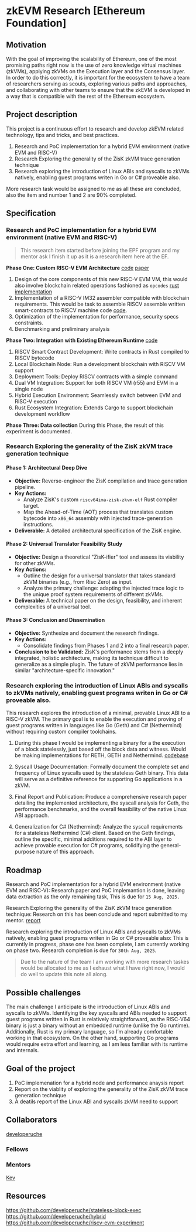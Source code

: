 # zkEVM Research [Ethereum Foundation]

## Motivation

With the goal of improving the scalability of Ethereum, one of the most promising paths right now is the use of zero knowledge virtual machines (zkVMs), applying zkVMs on the Execution layer and the Consensus layer.
In order to do this correctly, it is important for the ecosystem to have a team of researchers serving as scouts, exploring various paths and approaches, and collaborating with other teams to ensure that the zkEVM is developed in a way that is compatible with the rest of the Ethereum ecosystem.


## Project description
This project is a continuous effort to research and develop zkEVM related technology, tips and tricks, and best practices.
1. Research and PoC implementation for a hybrid EVM environment (native EVM and RISC-V)
2. Research Exploring the generality of the ZisK zkVM trace generation technique
3. Research exploring the introduction of Linux ABIs and syscalls to zkVMs natively, enabling guest programs writen in Go or C# proveable also.

More research task would be assigned to me as all these are concluded, also the item and number 1 and 2 are 90% completed.

## Specification
### Research and PoC implementation for a hybrid EVM environment (native EVM and RISC-V)
> This research item started before joining the EPF program and my mentor ask I finish it up as it is a research item here at the EF.

**Phase One: Custom RISC-V EVM Architecture**
[code](https://github.com/developeruche/riscv-evm-experiment/tree/main/crates/research-draft)
[paper](https://github.com/developeruche/riscv-evm-experiment/blob/main/Bridging%20Worlds_%20A%20Performance%20and%20Feasibility%20Analysis%20of%20RISC-V%20Integration%20with%20Ethereum%20Virtual%20Machine.pdf)

1. Design of the core components of this new RISC-V EVM VM, this would also involve blockchain related operations fashioned as `opcodes` [rust implementation](https://github.com/developeruche/riscv-evm-experiment/tree/main/crates/research-draft)
2. Implementation of a RISC-V IM32 assembler compatible with blockchain requirements. This would be task to assemble RISCV assemble written smart-contracts to RISCV machine code [code](https://github.com/developeruche/riscv-assembler).
3. Optimization of the implementation for performance, security specs constraints.
4. Benchmarking and preliminary analysis

**Phase Two: Integration with Existing Ethereum Runtime**
[code](https://github.com/developeruche/hybrid)
1. RISCV Smart Contract Development: Write contracts in Rust compiled to RISCV bytecode
2. Local Blockchain Node: Run a development blockchain with RISCV VM support
3. Deployment Tools: Deploy RISCV contracts with a simple command
4. Dual VM Integration: Support for both RISCV VM (r55) and EVM in a single node
5. Hybrid Execution Environment: Seamlessly switch between EVM and RISC-V execution
6. Rust Ecosystem Integration: Extends Cargo to support blockchain development workflow

**Phase Three: Data collection**
During this Phase, the result of this experiment is documented.

### Research Exploring the generality of the ZisK zkVM trace generation technique

#### **Phase 1: Architectural Deep Dive**

* **Objective:** Reverse-engineer the ZisK compilation and trace generation pipeline.
* **Key Actions:**
    * Analyze ZisK's custom `riscv64ima-zisk-zkvm-elf` Rust compiler target.
    * Map the Ahead-of-Time (AOT) process that translates custom bytecode into `x86_64` assembly with injected trace-generation instructions.
* **Deliverable:** A detailed architectural specification of the ZisK engine.


#### **Phase 2: Universal Translator Feasibility Study**

* **Objective:** Design a theoretical "ZisK-ifier" tool and assess its viability for other zkVMs.
* **Key Actions:**
    * Outline the design for a universal translator that takes standard zkVM binaries (e.g., from Risc Zero) as input.
    * Analyze the primary challenge: adapting the injected trace logic to the unique proof system requirements of different zkVMs.
* **Deliverable:** A technical paper on the design, feasibility, and inherent complexities of a universal tool.


#### **Phase 3: Conclusion and Dissemination**

* **Objective:** Synthesize and document the research findings.
* **Key Actions:**
    * Consolidate findings from Phases 1 and 2 into a final research paper.
* **Conclusion to be Validated:** ZisK's performance stems from a deeply integrated, holistic architecture, making its technique difficult to generalize as a simple plugin. The future of zkVM performance lies in similar "architecture-specific innovation."

### Research exploring the introduction of Linux ABIs and syscalls to zkVMs natively, enabling guest programs writen in Go or C# proveable also.
This research explores the introduction of a minimal, provable Linux ABI to a RISC-V zkVM. The primary goal is to enable the execution and proving of guest programs written in languages like Go (Geth) and C# (Nethermind) without requiring custom compiler toolchains.

1. During this phase I would be implementing a binary for a the execution of a block statelessly, just based off the block data and witness. Would be making implementations for RETH, GETH and Nethermind. [codebase](https://github.com/developeruche/stateless-block-exec)

2. Syscall Usage Documentation: Formally document the complete set and frequency of Linux syscalls used by the stateless Geth binary. This data will serve as a definitive reference for supporting Go applications in a zkVM.

3. Final Report and Publication: Produce a comprehensive research paper detailing the implemented architecture, the syscall analysis for Geth, the performance benchmarks, and the overall feasibility of the native Linux ABI approach.

4. Generalization for C# (Nethermind): Analyze the syscall requirements for a stateless Nethermind (C#) client. Based on the Geth findings, outline the specific, minimal additions required to the ABI layer to achieve provable execution for C# programs, solidifying the general-purpose nature of this approach.


## Roadmap
Research and PoC implementation for a hybrid EVM environment (native EVM and RISC-V): Research paper and PoC implemantion is done, leaving data extraction as the only remaining task, This is due for `15 Aug, 2025.`

Research Exploring the generality of the ZisK zkVM trace generation technique: Research on this has been conclude and report submitted to my mentor. [report](https://hackmd.io/@0xdeveloperuche/S1sZEi7Lxl)

Research exploring the introduction of Linux ABIs and syscalls to zkVMs natively, enabling guest programs writen in Go or C# proveable also: This is currently in progress, phase one has been complete, I am currently working on phase two. Research completion is due for `30th Aug, 2025`.

> Due to the nature of the team I am working with more research taskes would be allocated to me as I exhaust what I have right now, I would do well to update this note all along.

## Possible challenges

The main challenge I anticipate is the introduction of Linux ABIs and syscalls to zkVMs. Identifying the key syscalls and ABIs needed to support guest programs written in Rust is relatively straightforward, as the RISC-V64 binary is just a binary without an embedded runtime (unlike the Go runtime). Additionally, Rust is my primary language, so I’m already comfortable working in that ecosystem. On the other hand, supporting Go programs would require extra effort and learning, as I am less familiar with its runtime and internals.

## Goal of the project

1. PoC implemenation for a hybrid node and performance anaysis report
2. Report on the viablity of exploring the generality of the ZisK zkVM trace generation technique
3. A deatils report of the Linux ABI and syscalls zkVM need to support

## Collaborators
[developeruche](https://github.com/developeruche)

### Fellows 

### Mentors

[Kev](https://x.com/kevaundray)

## Resources
https://github.com/developeruche/stateless-block-exec
https://github.com/developeruche/hybrid
https://github.com/developeruche/riscv-evm-experiment
